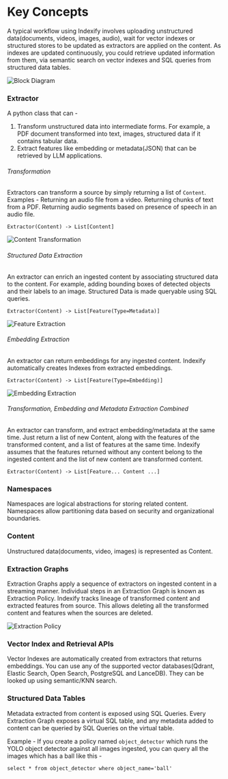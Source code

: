 # Key Concepts

A typical workflow using Indexify involves uploading unstructured data(documents, videos, images, audio), wait for vector indexes or structured stores to be updated as extractors are applied on the content. As indexes are updated continuously, you could retrieve updated information from them, via semantic search on vector indexes and SQL queries from structured data tables.

![Block Diagram](images/key_concepts_block_diagram.png)

### Extractor
A python class that can -

1. Transform unstructured data into intermediate forms. For example, a PDF document transformed into text, images, structured data if it contains tabular data.
2. Extract features like embedding or metadata(JSON) that can be retrieved by LLM applications.

###### Transformation
Extractors can transform a source by simply returning a list of `Content`. Examples - Returning an audio file from a video. Returning chunks of text from a PDF. Returning audio segments based on presence of speech in an audio file.

```
Extractor(Content) -> List[Content]
```

![Content Transformation](images/key_concepts_transform.png)

###### Structured Data Extraction
An extractor can enrich an ingested content by associating structured data to the content. For example, adding bounding boxes of detected objects and their labels to an image. Structured Data is made queryable using SQL queries.

```
Extractor(Content) -> List[Feature(Type=Metadata)]
```

![Feature Extraction](images/key_concepts_feature_extraction.png)

###### Embedding Extraction
An extractor can return embeddings for any ingested content. Indexify automatically creates Indexes from extracted embeddings. 
```
Extractor(Content) -> List[Feature(Type=Embedding)]
```

![Embedding Extraction](images/key_concepts_embeddings.png)

###### Transformation, Embedding and Metadata Extraction Combined
An extractor can transform, and extract embedding/metadata at the same time. Just return a list of new Content, along with the features of the transformed content, and a list of features at the same time. Indexify assumes that the features returned without any content belong to the ingested content and the list of new content are transformed content.
```
Extractor(Content) -> List[Feature... Content ...]
```

### Namespaces
Namespaces are logical abstractions for storing related content. Namespaces allow partitioning data based on security and organizational boundaries.

### Content
Unstructured data(documents, video, images) is represented as Content. 

### Extraction Graphs
Extraction Graphs apply a sequence of extractors on ingested content in a streaming manner. Individual steps in an Extraction Graph is known as Extraction Policy. 
Indexify tracks lineage of transformed content and extracted features from source. This allows deleting all the transformed content and features when the sources are deleted.

![Extraction Policy](images/key_concepts_extraction_policy.png)

### Vector Index and Retrieval APIs
Vector Indexes are automatically created from extractors that returns embeddings. You can use any of the supported vector databases(Qdrant, Elastic Search, Open Search, PostgreSQL and LanceDB). They can be looked up using semantic/KNN search. 

### Structured Data Tables
Metadata extracted from content is exposed using SQL Queries. Every Extraction Graph exposes a virtual SQL table, and any metadata added to content can be queried by SQL Queries on the virtual table.

Example - If you create a policy named `object_detector` which runs the YOLO object detector against all images ingested, you can query all the images which has a ball like this -

```
select * from object_detector where object_name='ball'
```